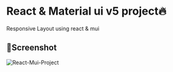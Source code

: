 # React & Material ui v5 project🔥
Responsive Layout using react & mui

## 📸Screenshot

![React-Mui-Project](https://user-images.githubusercontent.com/90098467/231626928-06f01c2c-0c51-4a2b-ae0b-c45b1e1ef8a7.png)
